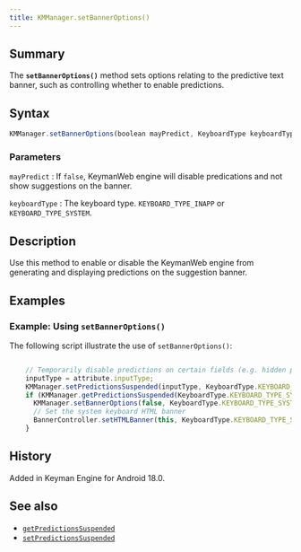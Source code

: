 ```yaml
---
title: KMManager.setBannerOptions()
---
```


## Summary

The **`setBannerOptions()`** method sets options relating to the predictive text banner, such as controlling whether to enable predictions.

## Syntax

``` javascript
KMManager.setBannerOptions(boolean mayPredict, KeyboardType keyboardType)
```

### Parameters

`mayPredict`
:   If `false`, KeymanWeb engine will disable predications and not show suggestions on the banner.

`keyboardType`
:   The keyboard type. `KEYBOARD_TYPE_INAPP` or
    `KEYBOARD_TYPE_SYSTEM`.

## Description

Use this method to enable or disable the KeymanWeb engine from generating and displaying predictions on the suggestion banner.

## Examples

### Example: Using `setBannerOptions()`

The following script illustrate the use of `setBannerOptions()`:

``` javascript

    // Temporarily disable predictions on certain fields (e.g. hidden password field or numeric)
    inputType = attribute.inputType;
    KMManager.setPredictionsSuspended(inputType, KeyboardType.KEYBOARD_TYPE_SYSTEM);
    if (KMManager.getPredictionsSuspended(KeyboardType.KEYBOARD_TYPE_SYSTEM)) {
      KMManager.setBannerOptions(false, KeyboardType.KEYBOARD_TYPE_SYSTEM);
      // Set the system keyboard HTML banner
      BannerController.setHTMLBanner(this, KeyboardType.KEYBOARD_TYPE_SYSTEM);
    }
```

## History
Added in Keyman Engine for Android 18.0.

## See also

-   [`getPredictionsSuspended`](getPredictionsSuspended)
-   [`setPredictionsSuspended`](setPredictionsSuspended)
